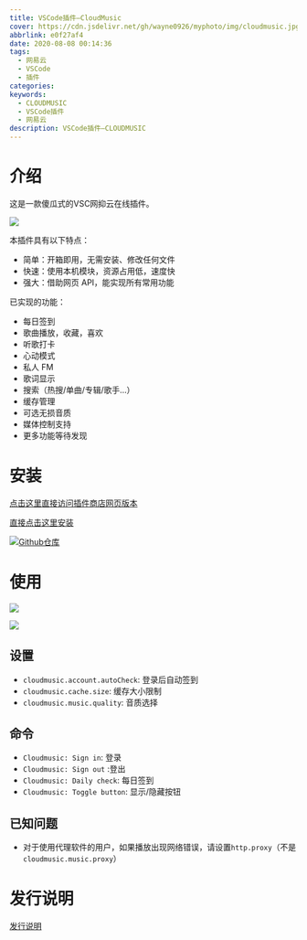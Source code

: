 ```yaml
---
title: VSCode插件—CloudMusic
cover: https://cdn.jsdelivr.net/gh/wayne0926/myphoto/img/cloudmusic.jpg
abbrlink: e0f27af4
date: 2020-08-08 00:14:36
tags: 
  - 网易云
  - VSCode
  - 插件
categories:
keywords:
  - CLOUDMUSIC
  - VSCode插件
  - 网易云
description: VSCode插件—CLOUDMUSIC
---
```


# 介绍

这是一款傻瓜式的VSC网抑云在线插件。

[![](https://cdn.jsdelivr.net/gh/wayne0926/myphoto/img/cloudmusic.jpg)](https://marketplace.visualstudio.com/items?itemName=yxl.cloudmusic&ssr=false#overview)

本插件具有以下特点：



- 简单：开箱即用，无需安装、修改任何文件
- 快速：使用本机模块，资源占用低，速度快
- 强大：借助网页 API，能实现所有常用功能

已实现的功能：

- 每日签到
- 歌曲播放，收藏，喜欢
- 听歌打卡
- 心动模式
- 私人 FM
- 歌词显示
- 搜索（热搜/单曲/专辑/歌手...）
- 缓存管理
- 可选无损音质
- 媒体控制支持
- 更多功能等待发现

# 安装

[点击这里直接访问插件商店网页版本](https://marketplace.visualstudio.com/items?itemName=yxl.cloudmusic&ssr=false#overview)

[直接点击这里安装](vscode:extension/yxl.cloudmusic)

[![Github仓库](https://cdn.jsdelivr.net/gh/wayne0926/myphoto/img/githubck.png)](https://github.com/YXL76/cloudmusic-vscode)

# 使用

![](https://cdn.jsdelivr.net/gh/wayne0926/myphoto/img/cloudmusic2.jpg)

![](https://cdn.jsdelivr.net/gh/wayne0926/myphoto/img/cloudmusic3.jpg)

## 设置

- `cloudmusic.account.autoCheck`: 登录后自动签到
- `cloudmusic.cache.size`: 缓存大小限制
- `cloudmusic.music.quality`: 音质选择

## 命令

- `Cloudmusic: Sign in`: 登录
- `Cloudmusic: Sign out` :登出
- `Cloudmusic: Daily check`: 每日签到
- `Cloudmusic: Toggle button`: 显示/隐藏按钮

## 已知问题

- 对于使用代理软件的用户，如果播放出现网络错误，请设置`http.proxy`（不是`cloudmusic.music.proxy`）

# 发行说明

[发行说明](https://github.com/YXL76/cloudmusic-vscode/blob/master/CHANGELOG.md)

